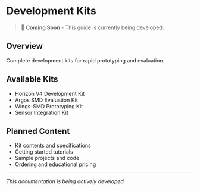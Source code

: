 # Development Kits

> 🚧 **Coming Soon** - This guide is currently being developed.

## Overview
Complete development kits for rapid prototyping and evaluation.

## Available Kits
- Horizon V4 Development Kit
- Argos SMD Evaluation Kit  
- Wings-SMD Prototyping Kit
- Sensor Integration Kit

## Planned Content
- Kit contents and specifications
- Getting started tutorials
- Sample projects and code
- Ordering and educational pricing

---
*This documentation is being actively developed.*